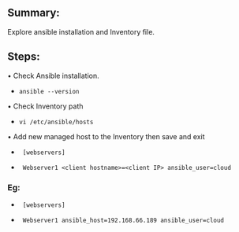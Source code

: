 ## Summary:

Explore ansible installation and Inventory file.

## Steps:

•	Check Ansible installation.
-     ansible --version

•	Check Inventory path

-     vi /etc/ansible/hosts

•	Add new managed host to the Inventory then save and exit

-      [webservers]
-      Webserver1 <client hostname>=<client IP> ansible_user=cloud

 ### Eg:

-      [webservers]
-      Webserver1 ansible_host=192.168.66.189 ansible_user=cloud
